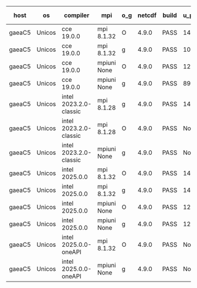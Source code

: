 

| host     | os       | compiler                              | mpi                      | o_g        | netcdf        | build       | u_pass          | u_fail          | s_pass            | s_fail            | e_pass             | e_fail             | nuopc_pass       | nuopc_fail       | artifacts link          |
|----------|----------|---------------------------------------|--------------------------|------------|---------------|-------------|-----------------|-----------------|-------------------|-------------------|--------------------|--------------------|------------------|------------------|-------------------------|
| gaeaC5 | Unicos | cce 19.0.0 | mpi 8.1.32  | O | 4.9.0  | PASS | 14173 | 60 | None | None | None | None | 56 | 1 | <a href="https://github.com/esmf-org/esmf-test-artifacts/tree/3771ccc84e6b6b5d8294b73a55d542d04d8f6d69/develop/cce/19.0.0/O/mpi/8.1.32" target="_blank">3771ccc</a> | 
| gaeaC5 | Unicos | cce 19.0.0 | mpi 8.1.32  | g | 4.9.0  | PASS | 10084 | 4149 | None | None | None | None | 56 | 1 | <a href="https://github.com/esmf-org/esmf-test-artifacts/tree/99f9e018e0644eb8c2ee314c6a3f0a131f4e4663/develop/cce/19.0.0/g/mpi/8.1.32" target="_blank">99f9e01</a> | 
| gaeaC5 | Unicos | cce 19.0.0 | mpiuni None  | O | 4.9.0  | PASS | 12505 | 57 | None | None | None | None | None | None | <a href="https://github.com/esmf-org/esmf-test-artifacts/tree/6264703e03423248c10c6059cdf91169c4184d5d/develop/cce/19.0.0/O/mpiuni/None" target="_blank">6264703</a> | 
| gaeaC5 | Unicos | cce 19.0.0 | mpiuni None  | g | 4.9.0  | PASS | 8919 | 3643 | None | None | None | None | None | None | <a href="https://github.com/esmf-org/esmf-test-artifacts/tree/48ab6820e49365330e7a8ad3fdc5c732d49bce1a/develop/cce/19.0.0/g/mpiuni/None" target="_blank">48ab682</a> | 
| gaeaC5 | Unicos | intel 2023.2.0-classic | mpi 8.1.28  | g | 4.9.0  | PASS | 14233 | 0 | 51 | 0 | 81 | 0 | 57 | 0 | <a href="https://github.com/esmf-org/esmf-test-artifacts/tree/53fe6d5053c789a68ab4c1c0f25562af3152df10/develop/intel/2023.2.0-classic/g/mpi/8.1.28" target="_blank">53fe6d5</a> | 
| gaeaC5 | Unicos | intel 2023.2.0-classic | mpi 8.1.28  | O | 4.9.0  | PASS | None | None | None | None | None | None | None | None | <a href="https://github.com/esmf-org/esmf-test-artifacts/tree/7be484505f18e8ae78b37627427e2bbce0138f10/develop/intel/2023.2.0-classic/O/mpi/8.1.28" target="_blank">7be4845</a> | 
| gaeaC5 | Unicos | intel 2023.2.0-classic | mpiuni None  | g | 4.9.0  | PASS | None | None | None | None | None | None | None | None | <a href="https://github.com/esmf-org/esmf-test-artifacts/tree/2b9785d702f0337917785fe93e38375bc2a8c8bc/develop/intel/2023.2.0-classic/g/mpiuni/None" target="_blank">2b9785d</a> | 
| gaeaC5 | Unicos | intel 2025.0.0 | mpi 8.1.32  | O | 4.9.0  | PASS | 14233 | 0 | 51 | 0 | 81 | 0 | 57 | 0 | <a href="https://github.com/esmf-org/esmf-test-artifacts/tree/7e75629f2a905169f4ffbc1b60e924765f8ae322/develop/intel/2025.0.0/O/mpi/8.1.32" target="_blank">7e75629</a> | 
| gaeaC5 | Unicos | intel 2025.0.0 | mpi 8.1.32  | g | 4.9.0  | PASS | 14232 | 1 | 51 | 0 | 81 | 0 | 57 | 0 | <a href="https://github.com/esmf-org/esmf-test-artifacts/tree/ab1205e8dbc2802677113b642e836bfbebb8e34c/develop/intel/2025.0.0/g/mpi/8.1.32" target="_blank">ab1205e</a> | 
| gaeaC5 | Unicos | intel 2025.0.0 | mpiuni None  | O | 4.9.0  | PASS | 12562 | 0 | 9 | 0 | 43 | 0 | None | None | <a href="https://github.com/esmf-org/esmf-test-artifacts/tree/dba35aa20039374501eb977acbb9b553ce72c66b/develop/intel/2025.0.0/O/mpiuni/None" target="_blank">dba35aa</a> | 
| gaeaC5 | Unicos | intel 2025.0.0 | mpiuni None  | g | 4.9.0  | PASS | 12561 | 1 | 9 | 0 | 43 | 0 | None | None | <a href="https://github.com/esmf-org/esmf-test-artifacts/tree/a17551d4cbcd03ed212f04fca955c6985fbdc84c/develop/intel/2025.0.0/g/mpiuni/None" target="_blank">a17551d</a> | 
| gaeaC5 | Unicos | intel 2025.0.0-oneAPI | mpi 8.1.32  | O | 4.9.0  | PASS | None | None | None | None | None | None | None | None | <a href="https://github.com/esmf-org/esmf-test-artifacts/tree/f8c031677354c4fb96dfd923c6901abfedd52be8/develop/intel/2025.0.0-oneAPI/O/mpi/8.1.32" target="_blank">f8c0316</a> | 
| gaeaC5 | Unicos | intel 2025.0.0-oneAPI | mpiuni None  | g | 4.9.0  | PASS | None | None | None | None | None | None | None | None | <a href="https://github.com/esmf-org/esmf-test-artifacts/tree/0af7b66c7da6da72525f0330cedbf690e516002c/develop/intel/2025.0.0-oneAPI/g/mpiuni/None" target="_blank">0af7b66</a> | 
